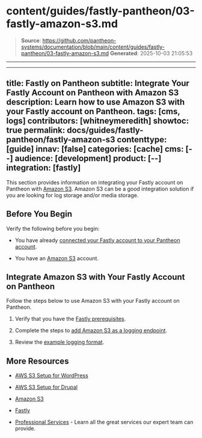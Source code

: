 # content/guides/fastly-pantheon/03-fastly-amazon-s3.md

> **Source**: https://github.com/pantheon-systems/documentation/blob/main/content/guides/fastly-pantheon/03-fastly-amazon-s3.md
> **Generated**: 2025-10-03 21:05:53

---

---
title: Fastly on Pantheon
subtitle: Integrate Your Fastly Account on Pantheon with Amazon S3
description: Learn how to use Amazon S3 with your Fastly account on Pantheon.
tags: [cms, logs]
contributors: [whitneymeredith]
showtoc: true
permalink: docs/guides/fastly-pantheon/fastly-amazon-s3
contenttype: [guide]
innav: [false]
categories: [cache]
cms: [--]
audience: [development]
product: [--]
integration: [fastly]
---

This section provides information on integrating your Fastly account on Pantheon with [Amazon S3](https://aws.amazon.com/). Amazon S3 can be a good integration solution if you are looking for log storage and/or media storage.

## Before You Begin

Verify the following before you begin:

- You have already [connected your Fastly account to your Pantheon account](/guides/fastly-pantheon/connect-fastly).

-  You have an [Amazon S3](https://portal.aws.amazon.com/billing/signup#/start/email) account.

## Integrate Amazon S3 with Your Fastly Account on Pantheon

Follow the steps below to use Amazon S3 with your Fastly account on Pantheon.

1. Verify that you have the [Fastly prerequisites](https://docs.fastly.com/en/guides/log-streaming-amazon-s3#prerequisites).

1. Complete the steps to [add Amazon S3 as a logging endpoint](https://docs.fastly.com/en/guides/log-streaming-amazon-s3#adding-amazon-s3-as-a-logging-endpoint).

1. Review the [example logging format](https://docs.fastly.com/en/guides/log-streaming-amazon-s3#example-format).

## More Resources

- [AWS S3 Setup for WordPress](/guides/wordpress-developer/wordpress-s3)

- [AWS S3 Setup for Drupal](/drupal-s3)

- [Amazon S3](https://aws.amazon.com/)

- [Fastly](https://explore.fastly.com)

- [Professional Services](/guides/professional-services) - Learn all the great services our expert team can provide.
